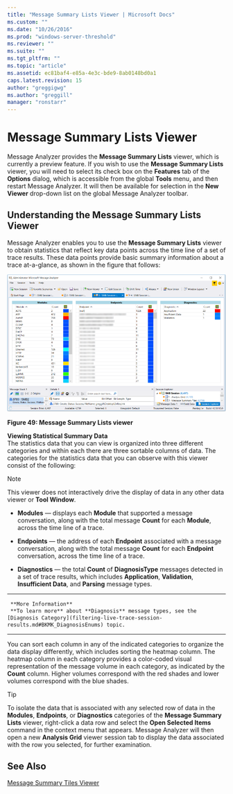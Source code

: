 ```yaml
---
title: "Message Summary Lists Viewer | Microsoft Docs"
ms.custom: ""
ms.date: "10/26/2016"
ms.prod: "windows-server-threshold"
ms.reviewer: ""
ms.suite: ""
ms.tgt_pltfrm: ""
ms.topic: "article"
ms.assetid: ec81baf4-e85a-4e3c-bde9-8ab0148bd0a1
caps.latest.revision: 15
author: "greggigwg"
ms.author: "greggill"
manager: "ronstarr"
---
```

# Message Summary Lists Viewer
Message Analyzer provides the **Message Summary Lists** viewer, which is currently a preview feature. If you wish to use the **Message Summary Lists** viewer, you will need to select its check box on the **Features** tab of the **Options** dialog, which is accessible from the global **Tools** menu, and then restart Message Analyzer. It will then be available for selection in the **New Viewer** drop-down list on the global Message Analyzer toolbar.  
  
## Understanding the Message Summary Lists Viewer  
 Message Analyzer enables you to use the **Message Summary Lists** viewer to obtain statistics that reflect key data points across the time line of a set of trace results. These data points provide basic summary information about a trace at-a-glance, as shown in the figure that follows:  
  
 ![Message Summary Lists viewer](media/fig49-message-summary-lists-viewer.png "Fig49-Message Summary Lists viewer")  
  
 **Figure 49:  Message Summary Lists viewer**  
  
 **Viewing Statistical Summary Data**   
The statistics data that you can view is organized into three different categories and within each there are three sortable columns of data. The categories for the statistics data that you can observe with this viewer consist of the following:  
  
> [!NOTE]
>  This viewer does not interactively drive the display of data in any other data viewer or **Tool Window**.  
  
-   **Modules** — displays each **Module** that supported a message conversation, along with the total message **Count** for each **Module**, across the time line of a trace.  
  
-   **Endpoints** — the address of each **Endpoint** associated with a message conversation, along with the total message **Count** for each **Endpoint** conversation, across the time line of a trace.  
  
-   **Diagnostics** — the total **Count** of **DiagnosisType** messages detected in a set of trace results, which includes **Application**, **Validation**, **Insufficient Data**, and **Parsing** message types.  
  
---  
  
     **More Information**   
     **To learn more** about **Diagnosis** message types, see the [Diagnosis Category](filtering-live-trace-session-results.md#BKMK_DiagnosisEnums) topic.   
---  
  
 You can sort each column in any of the indicated categories to organize the data display differently, which includes sorting the heatmap column. The heatmap column in each category provides a color-coded visual representation of the message volume in each category, as indicated by the **Count** column. Higher volumes correspond with the red shades and lower volumes correspond with the blue shades.  
  
> [!TIP]
>  To isolate the data that is associated with any selected row of data in the **Modules**, **Endpoints**, or **Diagnostics** categories of the **Message Summary Lists** viewer, right-click a data row and select the **Open Selected Items** command in the context menu that appears. Message Analyzer will then open a new **Analysis Grid** viewer session tab to display the data associated with the row you selected, for further examination.  
  
## See Also  
 [Message Summary Tiles Viewer](message-summary-tiles-viewer.md)
